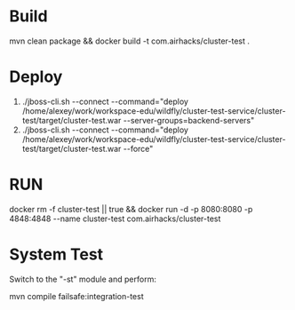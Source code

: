 # Build
mvn clean package && docker build -t com.airhacks/cluster-test .

# Deploy
1. ./jboss-cli.sh --connect --command="deploy /home/alexey/work/workspace-edu/wildfly/cluster-test-service/cluster-test/target/cluster-test.war --server-groups=backend-servers"
1. ./jboss-cli.sh --connect --command="deploy /home/alexey/work/workspace-edu/wildfly/cluster-test-service/cluster-test/target/cluster-test.war --force"


# RUN

docker rm -f cluster-test || true && docker run -d -p 8080:8080 -p 4848:4848 --name cluster-test com.airhacks/cluster-test 

# System Test

Switch to the "-st" module and perform:

mvn compile failsafe:integration-test